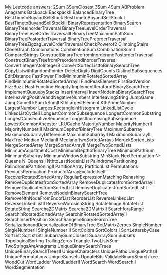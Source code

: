 My Leetcode answers: 
2Sum
3SumClosest
3Sum
4Sum
ABProblem
Anagrams
Backpack
BackpackII
BalancedBinaryTree
BestTimetoBuyandSellStock
BestTimetoBuyandSellStockII
BestTimetoBuyandSellStockIII
BinaryRepresentation
BinarySearch
BinaryTreeInorderTraversal
BinaryTreeLevelOrderTraversal
BinaryTreeLevelOrderTraversalII
BinaryTreeMaximumPathSum
BinaryTreePostorderTraversal
BinaryTreePreorderTraversal
BinaryTreeZigzagLevelOrderTraversal
CheckPowerof2
ClimbingStairs
CloneGraph
Combinations
CombinationSum
CombinationSumII
CompareStrings
ConstructBinaryTreefromInorderandPostorderTraversal
ConstructBinaryTreefromPreorderandInorderTraversal
ConvertIntegerAtoIntegerB
ConvertSortedListtoBinarySearchTree
CopyListwithRandomPointer
DeleteDigits
DigitCounts
DistinctSubsequences
EditDistance
FastPower
FindMinimuminRotatedSortedArray
FindMinimuminRotatedSortedArrayII
FindPeakElement
FirstBadVersion
FizzBuzz
HashFunction
Heapify
ImplementIteratorofBinarySearchTree
ImplementQueuebyStacks
InsertInterval
InsertNodeinaBinarySearchTree
InterleavingPositiveandNegativeNumbers
InterleavingString
JumpGame
JumpGameII
kSum
kSumII
KthLargestElement
KthPrimeNumber
LargestNumber
LargestRectangleinHistogram
LinkedListCycle
LinkedListCycleII
LongestCommonSubsequence
LongestCommonSubstring
LongestConsecutiveSequence
LongestIncreasingSubsequence
LowestCommonAncestor
LRUCache
MajorityNumber
MajorityNumberII
MajorityNumberIII
MaximumDepthofBinaryTree
MaximumSubarray
MaximumSubarrayDifference
MaximumSubarrayII
MaximumSubarrayIII
MaxTree
Median
MedianII
MedianoftwoSortedArrays
MergekSortedLists
MergeSortedArray
MergeSortedArrayII
MergeTwoSortedLists
MinimumAdjustmentCost
MinimumDepthofBinaryTree
MinimumPathSum
MinimumSubarray
MinimumWindowSubstring
MinStack
NextPermuation
N-Queens
N-QueensII
NthtoLastNodeinList
PalindromePartitioning
PalindromePartitioningII
PartitionArray
PartitionList
Permutations
PreviousPermuation
ProductofArrayExcludeItself
RecoverRotatedSortedArray
RegularExpressionMatching
Rehashing
RemoveDuplicatesfromSortedArray
RemoveDuplicatesfromSortedArrayII
RemoveDuplicatesfromSortedList
RemoveDuplicatesfromSortedListII
RemoveElement
RemoveNodeinBinarySearchTree
RemoveNthNodeFromEndofList
ReorderList
ReverseLinkedList
ReverseLinkedListII
ReverseWordsinaString
RotateImage
RotateList
RotateString
Searcha2DMatrix
Searcha2DMatrixII
SearchforaRange
SearchinRotatedSortedArray
SearchinRotatedSortedArrayII
SearchInsertPosition
SearchRangeinBinarySearchTree
SerializationandDeserializationOfBinaryTree
SetMatrixZeroes
SingleNumber
SingleNumberII
SingleNumberIII
SortColors
SortColorsII
SortLettersbyCase
SortList
Sqrt
strStr
SubarraySumClosest
SubarraySum
Subsets
TopologicalSorting
TrailingZeros
Triangle
TwoListsSum
TwoStringsAreAnagrams
UniqueBinarySearchTrees
UniqueBinarySearchTreesII
UniqueCharacters
UniquePaths
UniquePathsII
UniquePermutations
UniqueSubsets
UpdateBits
ValidateBinarySearchTree
WoodCut
WordLadder
WordLadderII
WordSearch
WordSearchII
WordSegmentation

